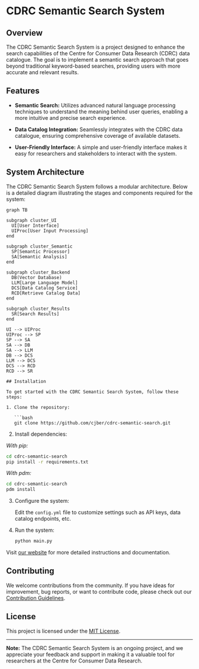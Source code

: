 # CDRC Semantic Search System

## Overview

The CDRC Semantic Search System is a project designed to enhance the search capabilities of the Centre for Consumer Data Research (CDRC) data catalogue. The goal is to implement a semantic search approach that goes beyond traditional keyword-based searches, providing users with more accurate and relevant results.

## Features

- **Semantic Search:** Utilizes advanced natural language processing techniques to understand the meaning behind user queries, enabling a more intuitive and precise search experience.

- **Data Catalog Integration:** Seamlessly integrates with the CDRC data catalogue, ensuring comprehensive coverage of available datasets.

- **User-Friendly Interface:** A simple and user-friendly interface makes it easy for researchers and stakeholders to interact with the system.

## System Architecture

The CDRC Semantic Search System follows a modular architecture. Below is a detailed diagram illustrating the stages and components required for the system:

```mermaid
graph TB

subgraph cluster_UI
  UI[User Interface]
  UIProc[User Input Processing]
end

subgraph cluster_Semantic
  SP[Semantic Processor]
  SA[Semantic Analysis]
end

subgraph cluster_Backend
  DB(Vector Database)
  LLM[Large Language Model]
  DCS[Data Catalog Service]
  RCD[Retrieve Catalog Data]
end

subgraph cluster_Results
  SR[Search Results]
end

UI --> UIProc
UIProc --> SP
SP --> SA
SA --> DB
SA --> LLM
DB --> DCS
LLM --> DCS
DCS --> RCD
RCD --> SR

## Installation

To get started with the CDRC Semantic Search System, follow these steps:

1. Clone the repository:

   ```bash
   git clone https://github.com/cjber/cdrc-semantic-search.git
   ```

2. Install dependencies:

_With pip:_

   ```bash
   cd cdrc-semantic-search
   pip install -r requirements.txt
   ```

_With pdm:_

   ```bash
   cd cdrc-semantic-search
   pdm install
   ```

3. Configure the system:

   Edit the `config.yml` file to customize settings such as API keys, data catalog endpoints, etc.

4. Run the system:

   ```bash
   python main.py
   ```

Visit [our website](https://cdrc-semantic-search.com) for more detailed instructions and documentation.

## Contributing

We welcome contributions from the community. If you have ideas for improvement, bug reports, or want to contribute code, please check out our [Contribution Guidelines](CONTRIBUTING.md).

## License

This project is licensed under the [MIT License](LICENSE).

---

**Note:** The CDRC Semantic Search System is an ongoing project, and we appreciate your feedback and support in making it a valuable tool for researchers at the Centre for Consumer Data Research.
